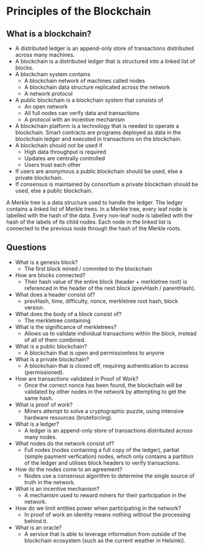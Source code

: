 # Principles of the Blockchain

## What is a blockchain?

- A distributed ledger is an append-only store of transactions distributed across many machines.
- A blockchain is a distributed ledger that is structured into a linked list of blocks.
- A blockchain system contains 
  - A blockchain network of machines called nodes
  - A blockchain data structure replicated across the network
  - A network protocol
- A public blockchain is a blockchain system that consists of
  - An open network
  - All full nodes can verify data and transactions
  - A protocol with an incentive mechanism
- A blockchain platform is a technology that is needed to operate a blockchain.
Smart contracts are programs deployed as data in the blockchain ledger and executed in transactions on the blockchain.
- A blockchain should not be used if
  - High data throughput is required
  - Updates are centrally controlled
  - Users trust each other
- If users are anonymous a public blockchain should be used, else a private blockchain.
- If consensus is maintained by consortium a private blockchain should be used, else a public blockchain.

A Merkle tree is a data structure used to handle the ledger. The ledger contains a linked list of Merkle trees. In a Merkle tree, every leaf node is labelled with the hash of the data. Every non-leaf node is labelled with the hash of the labels of its child nodes. Each node in the linked list is connected to the previous node through the hash of the Merkle roots.

## Questions

- What is a genesis block?
  - The first block mined / commited to the blockchain
- How are blocks connected?
  - Their hash value of the entire block (header + merkletree root) is referenced in the header of the next block (prevHash / parentHash).
- What does a header consist of?
  - prevHash, time, difficulty, nonce, merkletree root hash, block version.
- What does the body of a block consist of?
  - The merkletree containing
- What is the significance of merkletrees?
  - Allows us to validate individual transactions within the block, instead of all of them combined.
- What is a public blockchain?
  - A blockchain that is open and permissionless to anyone
- What is a private blockchain?
  - A blockchain that is closed off, requiring authentication to access (permissioned).
- How are transactions validated in Proof of Work?
  - Once the correct nonce has been found, the blockchain will be validated by other nodes in the network by attempting to get the same hash.
- What is proof of work?
  - Miners attempt to solve a cryptographic puzzle, using intensive hardware resources (bruteforcing).
- What is a ledger?
  - A ledger is an append-only store of transactions distributed across many nodes.
- What nodes do the network consist of?
  - Full nodes (nodes containing a full copy of the ledger), partial (simple payment verfication) nodes, which only contains a partition of the ledger and utilises block headers to verify transactions.
- How do the nodes come to an agreement?
  - Nodes use a consensus algorithm to determine the single source of truth in the network.
- What is an incentive mechanism?
  - A mechanism used to reward miners for their participation in the network.
- How do we limit entities power when participating in the network?
  - In proof of work an identity means nothing without the processing behind it.
- What is an oracle?
  - A service that is able to leverage information from outside of the blockchain ecosystem (such as the current weather in Helsinki).
